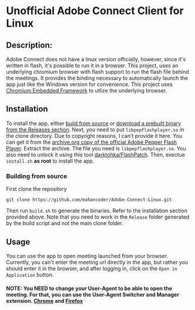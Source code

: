 # Unofficial Adobe Connect Client for Linux
## Description:
Adobe Connect does not have a linux version officially, however, since it's written in flash, it's possible to run it in a browser. This project, uses an underlying chromium browser with flash support to run the flash file behind the meetings. It provides the binding necessary to automatically launch the app just like the Windows version for convenience.
This project uses [Chromium Embedded Framework](https://github.com/chromiumembedded) to utlize the underlying browser.
## Installation
To install the app, either [build from source](#building-from-source) or [download a prebuilt binary from the Releases section](https://github.com/mahancoder/Adobe-Connect-Linux/releases). Next, you need to put `libpepflashplayer.so` in the clone directory. Due to copyright reasons, I can't provide it here. You can get it from the [archive.org copy of the official Adobe Pepper Flash Player](https://web.archive.org/web/20210101005931/https://fpdownload.adobe.com/pub/flashplayer/pdc/32.0.0.465/flash_player_ppapi_linux.x86_64.tar.gz). Extract the archive. The file you need is `libpepflashplayer.so`. You also need to unlock it using this tool [darktohka/FlashPatch](https://github.com/darktohka/FlashPatch). Then, exectue `install.sh` **as root** to install the app.
### Building from source
First clone the repository
```
git clone https://github.com/mahancoder/Adobe-Connect-Linux.git
```
Then run `build.sh` to generate the binaries. Refer to the installation section provided above. Note that you need to work in the `Release` folder generated by the build script and not the main clone folder.
## Usage
You can use the app to open meeting launched from your browser. Currently, you can't enter the meeting url directly in the app, but rather you should enter it in the browser, and after logging in, click on the `Open in Application` button.
#### **NOTE:** You NEED to change your User-Agent to be able to open the meeting. For that, you can use the User-Agent Switcher and Manager extension. [Chrome](https://chrome.google.com/webstore/detail/user-agent-switcher-and-m/bhchdcejhohfmigjafbampogmaanbfkg) and [Firefox](https://addons.mozilla.org/en-US/firefox/addon/user-agent-string-switcher/)
